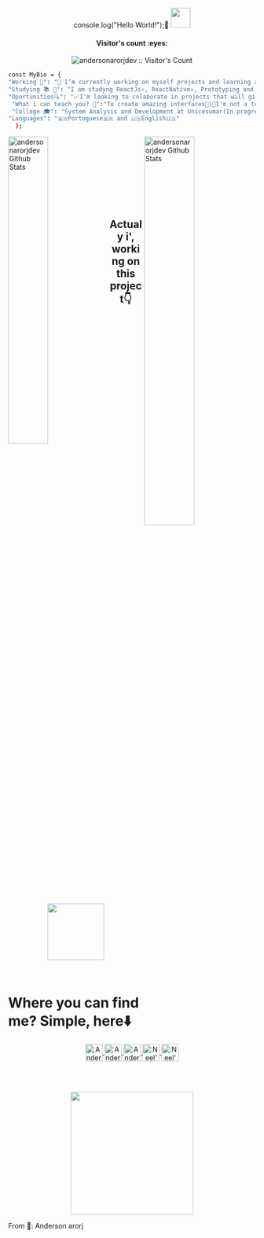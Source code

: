 <p align="center">console.log("Hello World!");👋 <img src="https://img1.picmix.com/output/stamp/normal/3/9/1/4/514193_ab71c.gif" width="40px" height="40px"></p>
<h4 align="center">Visitor's count :eyes:</h4>
<p align="center"><img src="https://profile-counter.glitch.me/{andersonarorjdev}/count.svg" alt="andersonarorjdev :: Visitor's Count" /></p>

```bash
const MyBio = {
"Working 🌟": "🔭 I’m currently working on myself projects and learning amazing technologies💻!",
"Studying 📚 📖": "I am studyng ReactJs⚛, ReactNative⚛, Prototyping and UI/UX Desing with Figma⚛📱💻",
"Oportunities🔍": "📈I'm looking to colaborate in projects that will give value to the comunity and the world 🌎",
 "What i can teach you? 🤔":"To create amazing interfaces🤩(🤫I'm not a teacher, but i love teach peoples!🤗)",
 "College 🎓": "System Analysis and Development at Unicesumar(In progress...⌛️)",
"Languages": "🇧🇷Portuguese🇧🇷 and 🇺🇸English🇺🇸"
  };
```
<div width="50%">
 <img align="left" display="inline" alt="andersonarorjdev Github Stats" src="https://github-readme-stats.vercel.app/api/top-langs/?username=andersonarorjdev&langs_count=10&theme=dracula&layout=compact&bg_color=7159c1&title_color=00dbff&text_color=ffffff&icon_color=00dbff" width="40%" />
</div>
<div>
<img align="right" display="inline" alt="andersonarorjdev Github Stats" src="https://github-readme-stats.vercel.app/api?username=andersonarorjdev&show_icons=true&theme=dracula&bg_color=7159c1&title_color=00dbff&text_color=ffffff&icon_color=00dbff"  width="45%"/> 
</div>

<br><br><br><br><br><br><br><br>
<h2 align="center">Actualy i', working on this project👇</h2>
<p width="100%" align="center">
  <a align="center" href="https://github.com/andersonarorjdev/CSS-TRAINING" title="CSS-TRAINING"><img align="center" height="115" src="https://github-readme-stats.vercel.app/api/pin/?username=andersonarorjdev&repo=CSS-TRAINING&theme=dracula&bg_color=7159c1&title_color=00dbff&text_color=ffffff&icon_color=00dbff"></a>
</p>

<br>

<h1> Where you can find me? Simple, here⬇️</h1>
<p align="center">
<a href="https://twitter.com/andersonarrjdev">
  <img align="center" alt="Anderson's Twitter" width="35px" src="https://cdn.jsdelivr.net/npm/simple-icons@v3/icons/twitter.svg" />
</a>
<a href="https://www.linkedin.com/in/andersonarorjdev/"">
  <img align="center" alt="Anderson's Linkdein" width="35px" src="https://cdn.jsdelivr.net/npm/simple-icons@v3/icons/linkedin.svg" />
</a>
<a href="https://github.com/andersonarorjdev">
  <img align="center" alt="Anderson's Github" width="35px" src="https://cdn.jsdelivr.net/npm/simple-icons@v3/icons/github.svg" />
</a>
<a href="https://instagram.com/andersonarorjdev">
  <img align="center" alt="Neel's Instagram" width="35px" src="https://cdn.jsdelivr.net/npm/simple-icons@v3/icons/instagram.svg" />
</a>
<a href="https://www.behance.net/andersonjuniorarorj">
  <img align="center" alt="Neel's Instagram" width="35px" src="https://cdn.jsdelivr.net/npm/simple-icons@v3/icons/behance.svg" />
</a>
</p>


                                                                                                                            
<br><br>
  <p align="center"><img src="https://media.giphy.com/media/9LQHvkbIzTSLe/giphy.gif" height="250px" width="250px"></p>
  <p>From 🌟: Anderson arorj </p>
